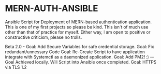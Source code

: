 # MERN-AUTH-ANSIBLE
Ansible Script for Deployment of MERN-based authentication application.
This is one of my first projects so please be kind.
This isn't of much use other than that of practice for myself. 
Either way, I am open to positive or constructive criticism, please no trolls.


Beta 2.0 - Goal: Add Secure Variables for safe credential storage.
           Goal: Fix redundant/unnessary Code
           Goal: Re-Create Script to have application integrate with Systemctl as a daemonized application.
           Goal: Add PM2! :) -- Goal Achieved locally.  Will Script into Ansible once completed.
           Goal: HTTPS via TLS 1.2
